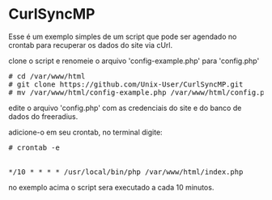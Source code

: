 # CurlSyncMP
Esse é um exemplo simples de um script que pode ser agendado no crontab para recuperar os dados do site via cUrl.

clone o script e renomeie o arquivo 'config-example.php' para 'config.php'
<pre>
# cd /var/www/html
# git clone https://github.com/Unix-User/CurlSyncMP.git
# mv /var/www/html/config-example.php /var/www/html/config.php
</pre>

edite o arquivo 'config.php' com as credenciais do site e do banco de dados do freeradius.

adicione-o em seu crontab, no terminal digite:
<pre>
# crontab -e


*/10 * * * * /usr/local/bin/php /var/www/html/index.php
</pre>
no exemplo acima o script sera executado a cada 10 minutos.
